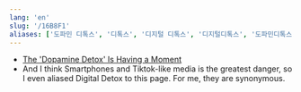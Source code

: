 ```yaml
---
lang: 'en'
slug: '/16B8F1'
aliases: ['도파민 디톡스', '디톡스', '디지털 디톡스', '디지털디톡스', '도파민디톡스', 'Digital Detox']
---
```


- [The 'Dopamine Detox' Is Having a Moment](https://time.com/6284428/does-dopamine-detox-work/)
- And I think Smartphones and Tiktok-like media is the greatest danger, so I even aliased Digital Detox to this page. For me, they are synonymous.

